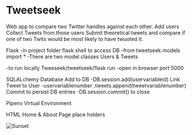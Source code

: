 # Tweetseek
Web app to compare two Twitter handles against each other.
Add users
Collect Tweets from those users
Submit theoretical tweets and compare if one of two Twits
would be most likely to have twuoted it.

Flask
-in project folder flask shell to access DB
-from tweetseek.models import *
-There are two model classes Users & Tweets

-to run locally Tweeseek/tweetseek/flask run
-open in browser port 5000


SQLALchemy Database
Add to DB
-DB.session.add(uservariableid)
Link Tweet to User
-uservariablenumber .tweets.append(tweetvariablenumber)
Commit to persist DB entries
-DB.session.commit() to close

Pipenv Virtual Environment

HTML
Home & About Page place holders

![Sunset](sunset.gif)
